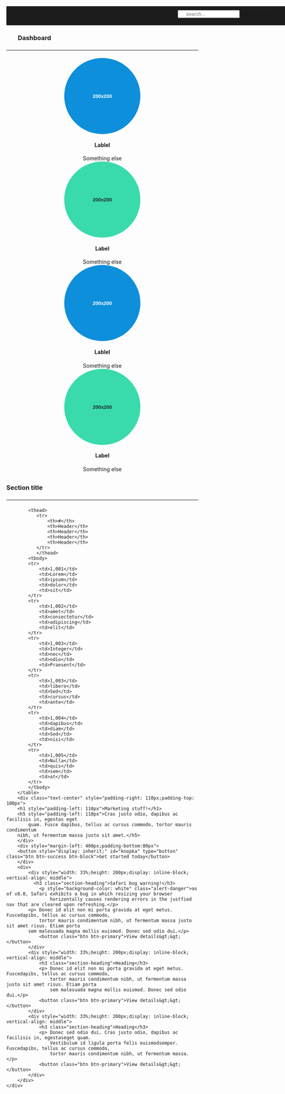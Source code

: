 <!DOCTYPE html>
<!-- saved from url=(0046)file:///D:/Doston/WEB/4th%20lesson/Vazifa.html -->
<html><head lang="en"><meta http-equiv="Content-Type" content="text/html; charset=UTF-8">
    <meta charset="UTF-8">
    <title>
        Doston
    </title>
    <!--Bootstrap-->
    <link href="file:///D:/Doston/WEB/4th%20lesson/resources/bootstrap/css/bootstrap.css" rel="stylesheet">
    <script src="./Doston_files/jquery.js"></script>
    <script src="./Doston_files/bootstrap.js"></script>
    <style>
        #menu{
            background-color: rgba(11, 11, 11, 0.93);
            width: 900px;
            height: 40px;
            padding-left: 450px;
            padding-top: 10px;
        }
        .placeholder img {
            border-bottom-left-radius: 50% 50%;
            border-bottom-right-radius: 50% 50%;
            border-top-left-radius: 50% 50%;
            border-top-right-radius: 50% 50%;
            display: inline-block;
        }
        hr{
            border-top: 2px solid #EEE;
            margin-bottom: 20px;
            margin-top: 20px;
        }
        .placeholders {
            margin-bottom: 30px;
            text-align: center;
        }
        .row {
            margin-left: -15px;
            margin-right: -15px;
        }
        #knopka{
            width: 150px;
            height: 40px;
            vertical-align: middle;
        }
    </style>
</head>
<body>
    <div class="container">
        <div id="menu">
            <input style="padding-left: 20px" placeholder="search..." size="15">
            <a href="file:///D:/Doston/WEB/4th%20lesson/Vazifa.html#" style="padding-left: 20px">Dashboard</a>
            <a href="file:///D:/Doston/WEB/4th%20lesson/Vazifa.html#" style="padding-left: 20px">Settings</a>
            <a href="file:///D:/Doston/WEB/4th%20lesson/Vazifa.html#" style="padding-left: 20px">Profil</a>
            <a href="file:///D:/Doston/WEB/4th%20lesson/Vazifa.html#" style="padding-left: 20px">Help</a>
        </div>
        <div>
            <h3 style="padding-left: 30px">Dashboard</h3>
            <hr>
            </div>
        <div class="row placeholders">
            <div class="col-xs-6 col-sm-3 placeholder">
            <img class="img img-responsive" src="data:image/svg+xml;base64,PHN2ZyB4bWxucz0iaHR0cDovL3d3dy53My5vcmcvMjAwMC9zd            mciIHdpZHRoPSIyMDAiIGhlaWdodD0iMjAwIj48cmVjdCB3aWR0aD0iMjAwIiBoZWl            naHQ9IjIwMCIgZmlsbD0iIzBEOEZEQiI+PC9yZWN0Pjx0ZXh0IHRleHQtYW5jaG9yPSJtaWR            kbGUiIHg9IjEwMCIgeT0iMTAwIiBzdHlsZT0iZmlsbDojZmZmO2ZvbnQtd2VpZ2h0OmJ            vbGQ7Zm9udC1zaXplOjEzcHg7Zm9udC1mYW1pbHk6QXJpYWwsSGVsdmV0aW            NhLHNhbnMtc2VyaWY7ZG9taW5hbnQtYmFzZWxpbmU6Y2VudHJhbCI+MjAweDIwMDwvdGV4dD48L3N2Zz4=" data-src="holder.js/200x200/auto/sky" alt="200x200">
            <h4>Lablel</h4>
            <span class="text-muted">Something else</span>
        </div>
        <div class="col-xs-6 col-sm-3 placeholder">
            <img src="data:image/svg+xml;base64,PHN2ZyB4bWxucz0iaHR0cDovL3d3dy53My5vcmcvMjAwMC9zdm            ciIHdpZHRoPSIyMDAiIGhlaWdodD0iMjAwIj48cmVjdCB3aWR0aD0iMjAwIiBoZWlnaHQ9IjIwMCIgZmlsbD0iIz            M5REJBQyI+PC9yZWN0Pjx0ZXh0IHRleHQtYW5jaG9yPSJtaWRkbGUiIHg9IjEwMCIgeT0iMTAwIiBzdHlsZT0iZmls            bDojMUUyOTJDO2ZvbnQtd2VpZ2h0OmJvbGQ7Zm9udC1zaXplOjEzcHg7Zm9udC1mYW1pbHk6QXJpYWwsSGVsdmV0aWNhL            HNhbnMtc2VyaWY7ZG9taW5hbnQtYmFzZWxpbmU6Y2VudHJhbCI+MjAweDIwMDwvdG            V4dD48L3N2Zz4=" data-src="holder.js/200x200/auto/vine" class="img-responsive" alt="200x200">
            <h4>Label</h4>
            <span class="text-muted">Something else</span>
         </div>
            <div class="col-xs-6 col-sm-3 placeholder">
                <img class="img img-responsive" src="data:image/svg+xml;base64,PHN2ZyB4bWxucz0iaHR0cDovL3d3dy53My5vcmcvMjAwMC9zd            mciIHdpZHRoPSIyMDAiIGhlaWdodD0iMjAwIj48cmVjdCB3aWR0aD0iMjAwIiBoZWl            naHQ9IjIwMCIgZmlsbD0iIzBEOEZEQiI+PC9yZWN0Pjx0ZXh0IHRleHQtYW5jaG9yPSJtaWR            kbGUiIHg9IjEwMCIgeT0iMTAwIiBzdHlsZT0iZmlsbDojZmZmO2ZvbnQtd2VpZ2h0OmJ            vbGQ7Zm9udC1zaXplOjEzcHg7Zm9udC1mYW1pbHk6QXJpYWwsSGVsdmV0aW            NhLHNhbnMtc2VyaWY7ZG9taW5hbnQtYmFzZWxpbmU6Y2VudHJhbCI+MjAweDIwMDwvdGV4dD48L3N2Zz4=" data-src="holder.js/200x200/auto/sky" alt="200x200">
                <h4>Lablel</h4>
                <span class="text-muted">Something else</span>
            </div>
            <div class="col-xs-6 col-sm-3 placeholder">
                <img src="data:image/svg+xml;base64,PHN2ZyB4bWxucz0iaHR0cDovL3d3dy53My5vcmcvMjAwMC9zdm            ciIHdpZHRoPSIyMDAiIGhlaWdodD0iMjAwIj48cmVjdCB3aWR0aD0iMjAwIiBoZWlnaHQ9IjIwMCIgZmlsbD0iIz            M5REJBQyI+PC9yZWN0Pjx0ZXh0IHRleHQtYW5jaG9yPSJtaWRkbGUiIHg9IjEwMCIgeT0iMTAwIiBzdHlsZT0iZmls            bDojMUUyOTJDO2ZvbnQtd2VpZ2h0OmJvbGQ7Zm9udC1zaXplOjEzcHg7Zm9udC1mYW1pbHk6QXJpYWwsSGVsdmV0aWNhL            HNhbnMtc2VyaWY7ZG9taW5hbnQtYmFzZWxpbmU6Y2VudHJhbCI+MjAweDIwMDwvdG            V4dD48L3N2Zz4=" data-src="holder.js/200x200/auto/vine" class="img-responsive" alt="200x200">
                <h4>Label</h4>
                <span class="text-muted">Something else</span>
            </div>
        </div>
        <section><h3>Section title</h3></section><hr><table class="table table-striped">
            
            
            <thead>
               <tr>
                   <th>#</th>
                   <th>Header</th>
                   <th>Header</th>
                   <th>Header</th>
                   <th>Header</th>
               </tr>
               </thead>
            <tbody>
            <tr>
                <td>1,001</td>
                <td>Lorem</td>
                <td>ipsum</td>
                <td>dolor</td>
                <td>sit</td>
            </tr>
            <tr>
                <td>1,002</td>
                <td>amet</td>
                <td>consectetur</td>
                <td>adipiscing</td>
                <td>elit</td>
            </tr>
            <tr>
                <td>1,003</td>
                <td>Integer</td>
                <td>nec</td>
                <td>odio</td>
                <td>Praesent</td>
            </tr>
            <tr>
                <td>1,003</td>
                <td>libero</td>
                <td>Sed</td>
                <td>cursus</td>
                <td>ante</td>
            </tr>
            <tr>
                <td>1,004</td>
                <td>dapibus</td>
                <td>diam</td>
                <td>Sed</td>
                <td>nisi</td>
            </tr>
            <tr>
                <td>1,005</td>
                <td>Nulla</td>
                <td>quis</td>
                <td>sem</td>
                <td>at</td>
            </tr>
            </tbody>
        </table>
        <div class="text-center" style="padding-right: 110px;padding-top: 100px">
        <h1 style="padding-left: 110px">Marketing stuff!</h1>
        <h5 style="padding-left: 110px">Cras justo odio, dapibus ac facilisis in, egestas eget
            quam. Fusce dapibus, tellus ac cursus commodo, tortor mauris condimentum
        nibh, ut fermentum massa justo sit amet.</h5>
        </div>
        <div style="margin-left: 400px;padding-bottom:80px">
        <button style="display: inherit;" id="knopka" type="button" class="btn btn-success btn-block">Get started today</button>
        </div>
        <div>
            <div style="width: 33%;height: 200px;display: inline-block; vertical-align: middle">
              <h3 class="section-heading">Safari bug warning!</h3>
                <p style="background-color: white" class="alert-danger">as of v8.0, Safari exhibits a bug in which resizing your browser
                    horizontally causes rendering errors in the justfied nav that are cleared upon refreshing.</p>
            <p> Donec id elit non mi porta gravida at eget metus. Fuscedapibs, tellus ac cursus commodo,
                tortor mauris condimentum nibh, ut fermentum massa justo sit amet risus. Etiam porta
            sem malesuada magna mollis euismod. Donec sed odio dui.</p>
                <button class="btn btn-primary">View details&gt;&gt;</button>
            </div>
            <div style="width: 33%;height: 200px;display: inline-block; vertical-align: middle">
                <h3 class="section-heading">Heading</h3>
                <p> Donec id elit non mi porta gravida at eget metus. Fuscedapibs, tellus ac cursus commodo,
                    tortor mauris condimentum nibh, ut fermentum massa justo sit amet risus. Etiam porta
                    sem malesuada magna mollis euismod. Donec sed odio dui.</p>
                <button class="btn btn-primary">View details&gt;&gt;</button>
            </div>
            <div style="width: 33%;height: 200px;display: inline-block; vertical-align: middle">
                <h3 class="section-heading">Heading</h3>
                <p> Donec sed odio dui. Cras justo odio, dapibus ac facilisis in, egestaseget quam.
                    Vestibulum id ligula porta felis euismodsemper. Fuscedapibs, tellus ac cursus commodo,
                    tortor mauris condimentum nibh, ut fermentum massa.</p>
                <button class="btn btn-primary">View details&gt;&gt;</button>
            </div>
        </div>
    </div>

</body></html>
